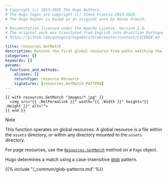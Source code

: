 ```yaml
---
# Copyright (c) 2013–2025 The Hugo Authors.
# The Hugo logos are copyright (c) Steve Francia 2013–2025.
# The Hugo Gopher is based on an original work by Renée French.

# Documentation licensed under the Apache License, Version 2.0.
# The original work was translated from English into Brazilian Portuguese.
# https://github.com/gohugoio/hugoDocs/blob/master/content/LICENSE.md

title: resources.GetMatch
description: Returns the first global resource from paths matching the given glob pattern, or nil if none found.
categories: []
keywords: []
params:
  functions_and_methods:
    aliases: []
    returnType: resource.Resource
    signatures: [resources.GetMatch PATTERN]
---
```


```go-html-template
{{ with resources.GetMatch "images/*.jpg" }}
  <img src="{{ .RelPermalink }}" width="{{ .Width }}" height="{{ .Height }}" alt="">
{{ end }}
```

> [!note]
> This function operates on global resources. A global resource is a file within the `assets` directory, or within any directory mounted to the `assets` directory.
>
> For page resources, use the [`Resources.GetMatch`] method on a `Page` object.

Hugo determines a match using a case-insensitive [glob](g) pattern.

{{% include "/_common/glob-patterns.md" %}}

[`Resources.GetMatch`]: /methods/page/resources/
